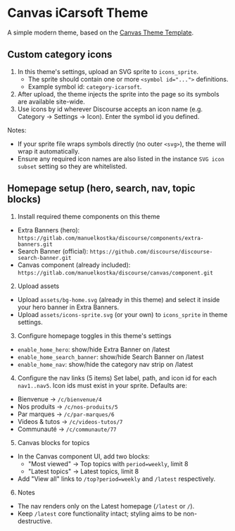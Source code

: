 # Canvas iCarsoft Theme

A simple modern theme, based on the [Canvas Theme Template](https://gitlab.com/manuelkostka/discourse/canvas/theme).

## Custom category icons

1. In this theme's settings, upload an SVG sprite to `icons_sprite`.
   - The sprite should contain one or more `<symbol id="...">` definitions.
   - Example symbol id: `category-icarsoft`.
2. After upload, the theme injects the sprite into the page so its symbols are available site-wide.
3. Use icons by id wherever Discourse accepts an icon name (e.g. Category → Settings → Icon). Enter the symbol id you defined.

Notes:
- If your sprite file wraps symbols directly (no outer `<svg>`), the theme will wrap it automatically.
- Ensure any required icon names are also listed in the instance `SVG icon subset` setting so they are whitelisted.

## Homepage setup (hero, search, nav, topic blocks)

1) Install required theme components on this theme
- Extra Banners (hero): `https://gitlab.com/manuelkostka/discourse/components/extra-banners.git`
- Search Banner (official): `https://github.com/discourse/discourse-search-banner.git`
- Canvas component (already included): `https://gitlab.com/manuelkostka/discourse/canvas/component.git`

2) Upload assets
- Upload `assets/bg-home.svg` (already in this theme) and select it inside your hero banner in Extra Banners.
- Upload `assets/icons-sprite.svg` (or your own) to `icons_sprite` in theme settings.

3) Configure homepage toggles in this theme's settings
- `enable_home_hero`: show/hide Extra Banner on /latest
- `enable_home_search_banner`: show/hide Search Banner on /latest
- `enable_home_nav`: show/hide the category nav strip on /latest

4) Configure the nav links (5 items)
Set label, path, and icon id for each `nav1..nav5`. Icon ids must exist in your sprite. Defaults are:
- Bienvenue → `/c/bienvenue/4`
- Nos produits → `/c/nos-produits/5`
- Par marques → `/c/par-marques/6`
- Videos & tutos → `/c/videos-tutos/7`
- Communauté → `/c/communaute/77`

5) Canvas blocks for topics
- In the Canvas component UI, add two blocks:
  - "Most viewed" → Top topics with `period=weekly`, limit 8
  - "Latest topics" → Latest topics, limit 8
- Add "View all" links to `/top?period=weekly` and `/latest` respectively.

6) Notes
- The nav renders only on the Latest homepage (`/latest` or `/`).
- Keep `/latest` core functionality intact; styling aims to be non-destructive.
